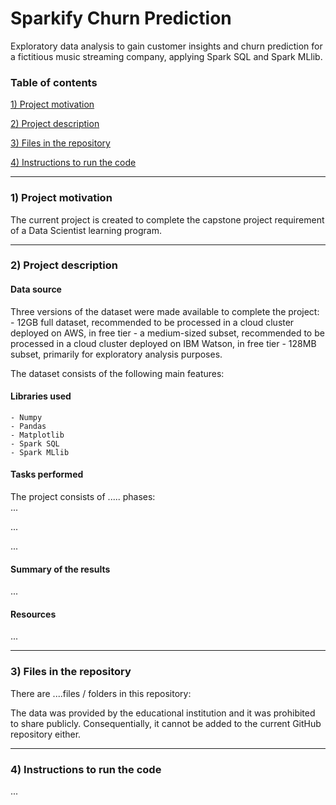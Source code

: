 # Sparkify Churn Prediction
Exploratory data analysis to gain customer insights and churn prediction for a fictitious music streaming company, applying Spark SQL and Spark MLlib.

 ### Table of contents

[1) Project motivation](#Motivation)

[2) Project description](#Description)

[3) Files in the repository](#Files)

[4) Instructions to run the code](#Instructions)

---

 ### 1) Project motivation<a name="Motivation"></a>
The current project is created to complete the capstone project requirement of a Data Scientist learning program.<br>

---

### 2) Project description<a name="Description"></a>

#### Data source
Three versions of the dataset were made available to complete the project:
    - 12GB full dataset, recommended to be processed in a cloud cluster deployed on AWS, in free tier
    - a medium-sized subset, recommended to be processed in a cloud cluster deployed on IBM Watson, in free tier
    - 128MB subset, primarily for exploratory analysis purposes.

The dataset consists of the following main features:<br>

#### Libraries used
    - Numpy
    - Pandas
    - Matplotlib
    - Spark SQL
    - Spark MLlib

#### Tasks performed
The project consists of ..... phases:<br>
...<br>

...<br>

...<br>

#### Summary of the results
...<br>

#### Resources
...<br>
 
 ---

### 3) Files in the repository<a name="Files"></a>
There are ....files / folders in this repository:<br>

The data was provided by the educational institution and it was prohibited to share publicly. Consequentially, it cannot be added to the current GitHub repository either. <br>

---

 ### 4) Instructions to run the code<a name="Instructions"></a>
...